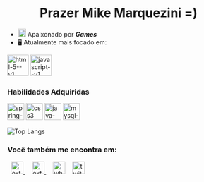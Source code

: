

<h1 align="center">Prazer Mike Marquezini  =) </h1>

- <img width="18" height="18" src="https://img.icons8.com/color/48/controller.png" alt="controller"/>  Apaixonado por ***Games***
- 🖥️ Atualmente mais focado em:

<div style="display: inline">
<img width="48" height="48" src="https://img.icons8.com/color/48/html-5--v1.png" alt="html-5--v1"/>  
<img width="48" height="48" src="https://img.icons8.com/color/48/javascript--v1.png" alt="javascript--v1"/>
</div>


<h3>  Habilidades Adquiridas </h3>
<div style="display: inline">
 <img width="38" height="38" src="https://img.icons8.com/color/48/spring-logo.png" alt="spring-logo"/> <img width="38" height="38" src="https://img.icons8.com/color/48/css3.png" alt="css3"/>  <img width="38" height="38" src="https://img.icons8.com/color/48/java-coffee-cup-logo--v1.png" alt="java-coffee-cup-logo--v1"/> <img width="38" height="38" src="https://img.icons8.com/color/48/mysql-logo.png" alt="mysql-logo"/>
</div> 

![Top Langs](https://github-readme-stats.vercel.app/api/top-langs/?username=mikemarquezini&layout=compact&theme=apprentice)
          
### Você também me encontra em:
&nbsp; <a href="https://www.linkedin.com/in/mike-marquezini-a629b8114/" target="_blank"> 
<img width="28" height="28" src="https://img.icons8.com/external-justicon-flat-justicon/64/external-linkedin-social-media-justicon-flat-justicon.png" alt="external-linkedin-social-media-justicon-flat-justicon" /> </a>&nbsp;
&nbsp; <a href = "mailto:marqueezini.mike@gmail.com" target="_blank"> 
<img width="28" height="28" src="https://img.icons8.com/external-justicon-flat-justicon/64/external-gmail-social-media-justicon-flat-justicon.png" alt="external-gmail-social-media-justicon-flat-justicon" /> </a>&nbsp;
&nbsp; <a href="https://api.whatsapp.com/send?phone=5511994219206&text=Ol%C3%A1...acabei%20de%20visualizar%20sua%20p%C3%A1gina%20achei%20ela%20muito%20interessante.%20Podemos%20Conversar?" target="_blank">
<img width="28" height="28" src="https://img.icons8.com/color/48/whatsapp--v1.png" alt="whatsapp--v1"/></a>&nbsp;
&nbsp;  <a href = "https://www.twitch.tv/o_tks" target="_blank"> 
<img width="28" height="28" src="https://img.icons8.com/color/48/twitch--v2.png" alt="twitch--v2"/></a>&nbsp;
&nbsp; 
